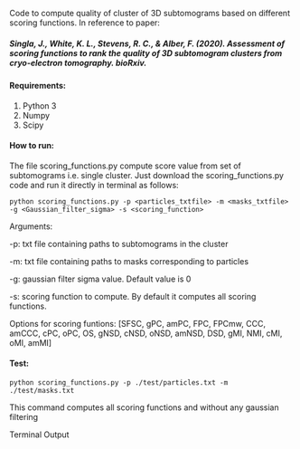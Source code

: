 Code to compute quality of cluster of 3D subtomograms based on different scoring functions. In reference to paper:
##### Singla, J., White, K. L., Stevens, R. C., & Alber, F. (2020). Assessment of scoring functions to rank the quality of 3D subtomogram clusters from cryo-electron tomography. bioRxiv.


#### Requirements:
1. Python 3
2. Numpy
3. Scipy


#### How to run:
The file scoring_functions.py compute score value from set of subtomograms i.e. single cluster.
Just download the scoring_functions.py code and run it directly in terminal as follows:

```console
python scoring_functions.py -p <particles_txtfile> -m <masks_txtfile> -g <Gaussian_filter_sigma> -s <scoring_function>
```
Arguments:

-p: txt file containing paths to subtomograms in the cluster

-m: txt file containing paths to masks corresponding to particles

-g: gaussian filter sigma value. Default value is 0

-s: scoring function to compute. By default it computes all scoring functions.

Options for scoring funtions: [SFSC, gPC, amPC, FPC, FPCmw, CCC, amCCC, cPC, oPC, OS, gNSD, cNSD, oNSD, amNSD, DSD, gMI, NMI, cMI, oMI, amMI]


#### Test:
```console
python scoring_functions.py -p ./test/particles.txt -m ./test/masks.txt
```
This command computes all scoring functions and without any gaussian filtering

Terminal Output
```console

```
